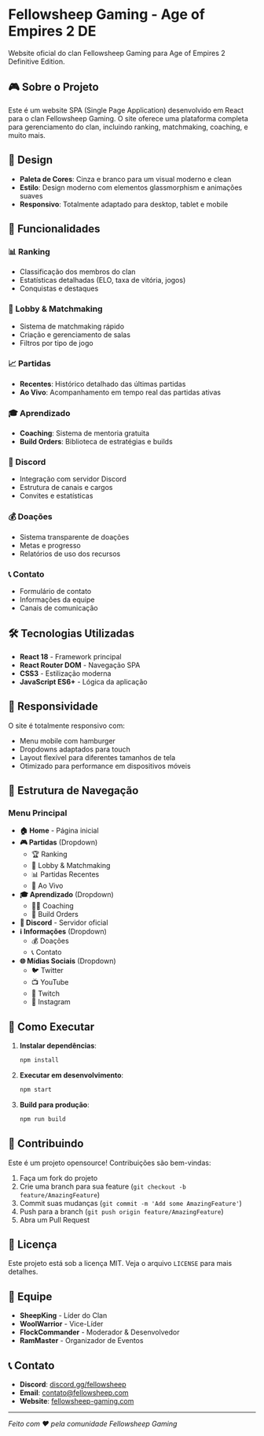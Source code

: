 # Fellowsheep Gaming - Age of Empires 2 DE

Website oficial do clan Fellowsheep Gaming para Age of Empires 2 Definitive Edition.

## 🎮 Sobre o Projeto

Este é um website SPA (Single Page Application) desenvolvido em React para o clan Fellowsheep Gaming. O site oferece uma plataforma completa para gerenciamento do clan, incluindo ranking, matchmaking, coaching, e muito mais.

## 🎨 Design

- **Paleta de Cores**: Cinza e branco para um visual moderno e clean
- **Estilo**: Design moderno com elementos glassmorphism e animações suaves
- **Responsivo**: Totalmente adaptado para desktop, tablet e mobile

## 🚀 Funcionalidades

### 📊 Ranking
- Classificação dos membros do clan
- Estatísticas detalhadas (ELO, taxa de vitória, jogos)
- Conquistas e destaques

### 🎯 Lobby & Matchmaking
- Sistema de matchmaking rápido
- Criação e gerenciamento de salas
- Filtros por tipo de jogo

### 📈 Partidas
- **Recentes**: Histórico detalhado das últimas partidas
- **Ao Vivo**: Acompanhamento em tempo real das partidas ativas

### 🎓 Aprendizado
- **Coaching**: Sistema de mentoria gratuita
- **Build Orders**: Biblioteca de estratégias e builds

### 💬 Discord
- Integração com servidor Discord
- Estrutura de canais e cargos
- Convites e estatísticas

### 💰 Doações
- Sistema transparente de doações
- Metas e progresso
- Relatórios de uso dos recursos

### 📞 Contato
- Formulário de contato
- Informações da equipe
- Canais de comunicação

## 🛠️ Tecnologias Utilizadas

- **React 18** - Framework principal
- **React Router DOM** - Navegação SPA
- **CSS3** - Estilização moderna
- **JavaScript ES6+** - Lógica da aplicação

## 📱 Responsividade

O site é totalmente responsivo com:
- Menu mobile com hamburger
- Dropdowns adaptados para touch
- Layout flexível para diferentes tamanhos de tela
- Otimizado para performance em dispositivos móveis

## 🎯 Estrutura de Navegação

### Menu Principal
- **🏠 Home** - Página inicial
- **🎮 Partidas** (Dropdown)
  - 🏆 Ranking
  - 🎯 Lobby & Matchmaking
  - 📊 Partidas Recentes
  - 🔴 Ao Vivo
- **🎓 Aprendizado** (Dropdown)
  - 👨‍🏫 Coaching
  - 📜 Build Orders
- **💬 Discord** - Servidor oficial
- **ℹ️ Informações** (Dropdown)
  - 💰 Doações
  - 📞 Contato
- **🌐 Mídias Sociais** (Dropdown)
  - 🐦 Twitter
  - 📺 YouTube
  - 🎥 Twitch
  - 📸 Instagram

## 🚀 Como Executar

1. **Instalar dependências**:
   ```bash
   npm install
   ```

2. **Executar em desenvolvimento**:
   ```bash
   npm start
   ```

3. **Build para produção**:
   ```bash
   npm run build
   ```

## 🤝 Contribuindo

Este é um projeto opensource! Contribuições são bem-vindas:

1. Faça um fork do projeto
2. Crie uma branch para sua feature (`git checkout -b feature/AmazingFeature`)
3. Commit suas mudanças (`git commit -m 'Add some AmazingFeature'`)
4. Push para a branch (`git push origin feature/AmazingFeature`)
5. Abra um Pull Request

## 📄 Licença

Este projeto está sob a licença MIT. Veja o arquivo `LICENSE` para mais detalhes.

## 👥 Equipe

- **SheepKing** - Líder do Clan
- **WoolWarrior** - Vice-Líder
- **FlockCommander** - Moderador & Desenvolvedor
- **RamMaster** - Organizador de Eventos

## 📞 Contato

- **Discord**: [discord.gg/fellowsheep](https://discord.gg/fellowsheep)
- **Email**: contato@fellowsheep.com
- **Website**: [fellowsheep-gaming.com](https://fellowsheep-gaming.com)

---

*Feito com ❤️ pela comunidade Fellowsheep Gaming* 